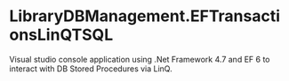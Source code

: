 # LibraryDBManagement.EFTransactionsLinQTSQL
Visual studio console application using .Net Framework 4.7 and EF 6 to interact with DB Stored Procedures via LinQ.
